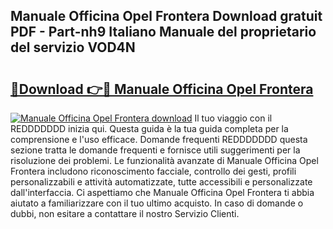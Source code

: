 ## Manuale Officina Opel Frontera Download gratuit PDF - Part-nh9 Italiano Manuale del proprietario del servizio VOD4N

# <h2><a href="http://dfgzzp.blite.top/?on=Manuale+Officina+Opel+Frontera">🔗Download 👉🔴 Manuale Officina Opel Frontera</a></h2>

[![Manuale Officina Opel Frontera download](https://i.imgur.com/lujVjoI.png)](http://dfgzzp.blite.top/?on=Manuale+Officina+Opel+Frontera)
Il tuo viaggio con il REDDDDDDD inizia qui. Questa guida è la tua guida completa per la comprensione e l'uso efficace. Domande frequenti REDDDDDDD questa sezione tratta le domande frequenti e fornisce utili suggerimenti per la risoluzione dei problemi. Le funzionalità avanzate di Manuale Officina Opel Frontera includono riconoscimento facciale, controllo dei gesti, profili personalizzabili e attività automatizzate, tutte accessibili e personalizzate dall'interfaccia. Ci aspettiamo che Manuale Officina Opel Frontera ti abbia aiutato a familiarizzare con il tuo ultimo acquisto. In caso di domande o dubbi, non esitare a contattare il nostro Servizio Clienti.
